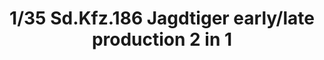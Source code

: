 ---
layout: product
title: "1/35 Sd.Kfz.186 Jagdtiger early/late production 2 in 1"
price: "4500" 
desc: "Maketa"
img_path: "/assets/img/TAKO8001.jpg"
brand: "N/A"
available: true
special_offer: false
new: false
soon: true
cat: "010000"
subcat: "010200"
subsubcat: "0N/A"
sifra: "TAKO8001"
popular: false
---